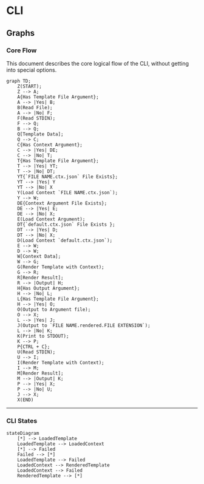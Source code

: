 # CLI

<!--
Flowcharts Guide: https://github.com/mermaid-js/mermaid
Live Editor: https://mermaid.live
-->

## Graphs

### Core Flow

This document describes the core logical flow of the CLI, without getting into special options.

```mermaid
graph TD;
    Z(START);
    Z --> A;
    A{Has Template File Argument};
    A --> |Yes| B;
    B(Read File);
    A --> |No| F;
    F(Read STDIN);
    F --> Q;
    B --> Q;
    Q[Template Data];
    Q --> C;
    C{Has Context Argument};
    C --> |Yes| DE;
    C --> |No| T;
    T{Has Template File Argument};
    T --> |Yes| YT;
    T --> |No| DT;
    YT{`FILE NAME.ctx.json` File Exists};
    YT --> |Yes| Y
    YT --> |No| X
    Y(Load Context `FILE NAME.ctx.json`);
    Y --> W;
    DE{Context Argument File Exists};
    DE --> |Yes| E;
    DE --> |No| X;
    E(Load Context Argument);
    DT{`default.ctx.json` File Exists };
    DT --> |Yes| D;
    DT --> |No| X;
    D(Load Context `default.ctx.json`);
    E --> W;
    D --> W;
    W[Context Data];
    W --> G;
    G(Render Template with Context);
    G --> R;
    R[Render Result];
    R --> |Output| H;
    H{Has Output Argument};
    H --> |No| L;
    L{Has Template File Argument};
    H --> |Yes| O;
    O(Output to Argument file);
    O --> X;
    L --> |Yes| J;
    J(Output to `FILE NAME.rendered.FILE EXTENSION`);
    L --> |No| K;
    K(Print to STDOUT);
    K --> P;
    P{CTRL + C};
    U(Read STDIN);
    U --> I;
    I(Render Template with Context);
    I --> M;
    M[Render Result];
    M --> |Output| K;
    P --> |Yes| X;
    P --> |No| U;
    J --> X;
    X(END)
```  

---

### CLI States

```mermaid
stateDiagram
    [*] --> LoadedTemplate
    LoadedTemplate --> LoadedContext
    [*] --> Failed
    Failed --> [*]
    LoadedTemplate --> Failed
    LoadedContext --> RenderedTemplate
    LoadedContext --> Failed
    RenderedTemplate --> [*]
```
